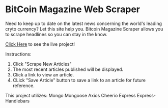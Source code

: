 # BitCoin Magazine Web Scraper

Need to keep up to date on the latest news concerning the world's leading cryto currency? Let this site help you. Bitcoin Magazine Scraper allows you to scrape headlines so you can stay in the know.

[Click Here](https://webscraper3000.herokuapp.com/) to see the live project!

Instructions:

1. Click "Scrape New Articles"
2. The most recent articles published will be displayed.
3. Click a link to view an article.
4. CLick "Save Article" button to save a link to an article for future reference.

This project utilizes:
Mongo 
Mongoose
Axios
Cheerio
Express
Express-Handlebars
